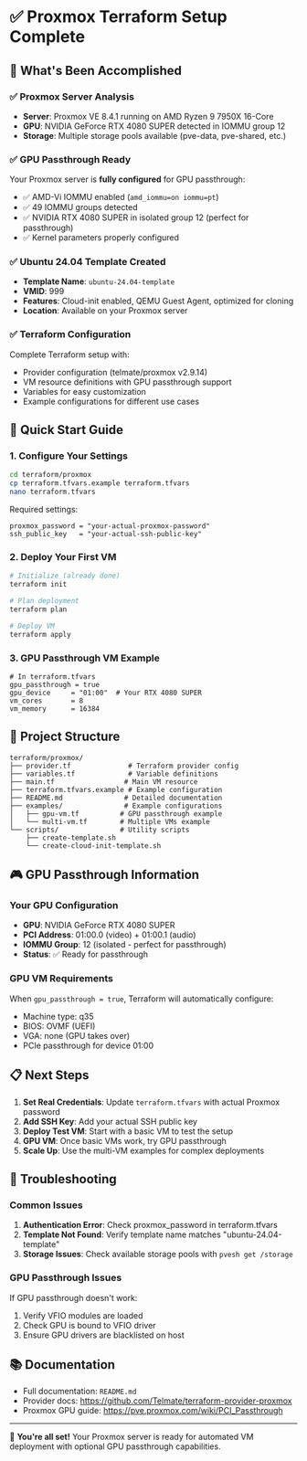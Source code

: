# ✅ Proxmox Terraform Setup Complete

## 🎉 What's Been Accomplished

### ✅ Proxmox Server Analysis
- **Server**: Proxmox VE 8.4.1 running on AMD Ryzen 9 7950X 16-Core
- **GPU**: NVIDIA GeForce RTX 4080 SUPER detected in IOMMU group 12
- **Storage**: Multiple storage pools available (pve-data, pve-shared, etc.)

### ✅ GPU Passthrough Ready
Your Proxmox server is **fully configured** for GPU passthrough:
- ✅ AMD-Vi IOMMU enabled (`amd_iommu=on iommu=pt`)
- ✅ 49 IOMMU groups detected
- ✅ NVIDIA RTX 4080 SUPER in isolated group 12 (perfect for passthrough)
- ✅ Kernel parameters properly configured

### ✅ Ubuntu 24.04 Template Created
- **Template Name**: `ubuntu-24.04-template`
- **VMID**: 999
- **Features**: Cloud-init enabled, QEMU Guest Agent, optimized for cloning
- **Location**: Available on your Proxmox server

### ✅ Terraform Configuration
Complete Terraform setup with:
- Provider configuration (telmate/proxmox v2.9.14)
- VM resource definitions with GPU passthrough support
- Variables for easy customization
- Example configurations for different use cases

## 🚀 Quick Start Guide

### 1. Configure Your Settings
```bash
cd terraform/proxmox
cp terraform.tfvars.example terraform.tfvars
nano terraform.tfvars
```

Required settings:
```hcl
proxmox_password = "your-actual-proxmox-password"
ssh_public_key   = "your-actual-ssh-public-key"
```

### 2. Deploy Your First VM
```bash
# Initialize (already done)
terraform init

# Plan deployment
terraform plan

# Deploy VM
terraform apply
```

### 3. GPU Passthrough VM Example
```hcl
# In terraform.tfvars
gpu_passthrough = true
gpu_device     = "01:00"  # Your RTX 4080 SUPER
vm_cores       = 8
vm_memory      = 16384
```

## 📁 Project Structure
```
terraform/proxmox/
├── provider.tf              # Terraform provider config
├── variables.tf             # Variable definitions
├── main.tf                 # Main VM resource
├── terraform.tfvars.example # Example configuration
├── README.md               # Detailed documentation
├── examples/               # Example configurations
│   ├── gpu-vm.tf          # GPU passthrough example
│   └── multi-vm.tf        # Multiple VMs example
└── scripts/               # Utility scripts
    ├── create-template.sh
    └── create-cloud-init-template.sh
```

## 🎮 GPU Passthrough Information

### Your GPU Configuration
- **GPU**: NVIDIA GeForce RTX 4080 SUPER
- **PCI Address**: 01:00.0 (video) + 01:00.1 (audio)
- **IOMMU Group**: 12 (isolated - perfect for passthrough)
- **Status**: ✅ Ready for passthrough

### GPU VM Requirements
When `gpu_passthrough = true`, Terraform will automatically configure:
- Machine type: q35
- BIOS: OVMF (UEFI)
- VGA: none (GPU takes over)
- PCIe passthrough for device 01:00

## 📋 Next Steps

1. **Set Real Credentials**: Update `terraform.tfvars` with actual Proxmox password
2. **Add SSH Key**: Add your actual SSH public key
3. **Deploy Test VM**: Start with a basic VM to test the setup
4. **GPU VM**: Once basic VMs work, try GPU passthrough
5. **Scale Up**: Use the multi-VM examples for complex deployments

## 🔧 Troubleshooting

### Common Issues
1. **Authentication Error**: Check proxmox_password in terraform.tfvars
2. **Template Not Found**: Verify template name matches "ubuntu-24.04-template"
3. **Storage Issues**: Check available storage pools with `pvesh get /storage`

### GPU Passthrough Issues
If GPU passthrough doesn't work:
1. Verify VFIO modules are loaded
2. Check GPU is bound to VFIO driver
3. Ensure GPU drivers are blacklisted on host

## 📚 Documentation
- Full documentation: `README.md`
- Provider docs: https://github.com/Telmate/terraform-provider-proxmox
- Proxmox GPU guide: https://pve.proxmox.com/wiki/PCI_Passthrough

---

🎯 **You're all set!** Your Proxmox server is ready for automated VM deployment with optional GPU passthrough capabilities.